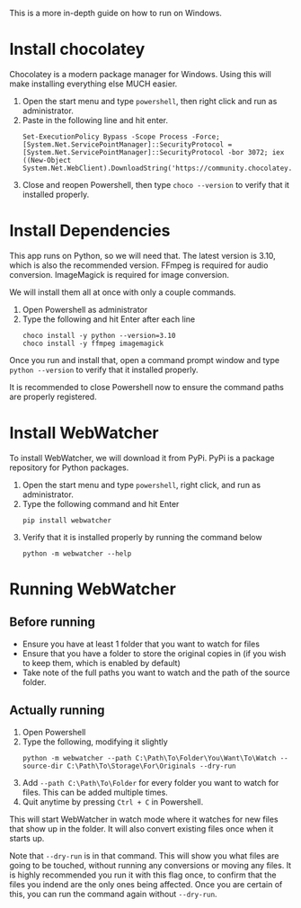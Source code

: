 This is a more in-depth guide on how to run on Windows.

# Install chocolatey

Chocolatey is a modern package manager for Windows.  Using this will make installing everything else MUCH easier.

1. Open the start menu and type `powershell`, then right click and run as administrator.
2. Paste in the following line and hit enter.
   ```shell
   Set-ExecutionPolicy Bypass -Scope Process -Force; [System.Net.ServicePointManager]::SecurityProtocol = [System.Net.ServicePointManager]::SecurityProtocol -bor 3072; iex ((New-Object System.Net.WebClient).DownloadString('https://community.chocolatey.org/install.ps1'))
   ```
3. Close and reopen Powershell, then type `choco --version` to verify that it installed properly.

# Install Dependencies
This app runs on Python, so we will need that.  The latest version is 3.10, which is also the recommended version. FFmpeg is required for audio conversion.  ImageMagick is required for image conversion.  

We will install them all at once with only a couple commands.

1. Open Powershell as administrator
2. Type the following and hit Enter after each line
   ```shell
   choco install -y python --version=3.10
   choco install -y ffmpeg imagemagick
   ```

Once you run and install that, open a command prompt window and type `python --version` to verify that it installed properly.

It is recommended to close Powershell now to ensure the command paths are properly registered.


# Install WebWatcher

To install WebWatcher, we will download it from PyPi.  PyPi is a package repository for Python packages.  

1. Open the start menu and type `powershell`, right click, and run as administrator.
2. Type the following command and hit Enter
    ```shell
    pip install webwatcher
    ```
3. Verify that it is installed properly by running the command below
   ```
   python -m webwatcher --help
   ```


# Running WebWatcher

## Before running

- Ensure you have at least 1 folder that you want to watch for files
- Ensure that you have a folder to store the original copies in (if you wish to keep them, which is enabled by default)
- Take note of the full paths you want to watch and the path of the source folder.

## Actually running

1. Open Powershell
2. Type the following, modifying it slightly
   ```shell
   python -m webwatcher --path C:\Path\To\Folder\You\Want\To\Watch --source-dir C:\Path\To\Storage\For\Originals --dry-run
   ```
3. Add `--path C:\Path\To\Folder` for every folder you want to watch for files.  This can be added multiple times.
4. Quit anytime by pressing `Ctrl + C` in Powershell.

This will start WebWatcher in watch mode where it watches for new files that show up in the folder.  It will also convert existing files once when it starts up.

Note that `--dry-run` is in that command.  This will show you what files are going to be touched, without running any conversions or moving any files.  It is highly recommended you run it with this flag once, to confirm that the files you indend are the only ones being affected.  Once you are certain of this, you can run the command again without `--dry-run`.

